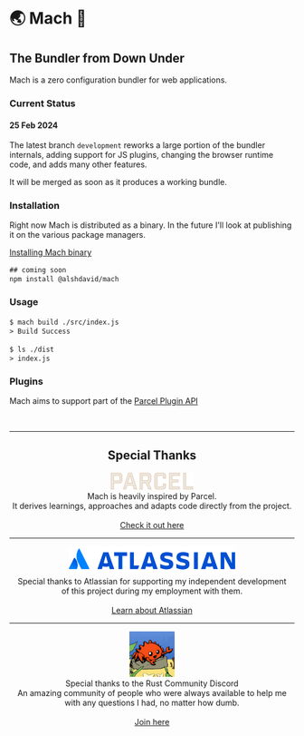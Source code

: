 # 🌏️ Mach 🚀

## The Bundler from Down Under

Mach is a zero configuration bundler for web applications.

### Current Status

#### 25 Feb 2024

The latest branch `development` reworks a large portion of the bundler internals, adding support for JS plugins, changing the browser runtime code, and adds many other features.

It will be merged as soon as it produces a working bundle.

### Installation

Right now Mach is distributed as a binary. In the future I'll look at publishing it on the various package managers.

[Installing Mach binary](.docs/install.md)

```
## coming soon
npm install @alshdavid/mach
```

### Usage

```
$ mach build ./src/index.js
> Build Success

$ ls ./dist
> index.js
```

### Plugins

Mach aims to support part of the [Parcel Plugin API](https://parceljs.org/features/plugins/)

<br>

---

<h2 align="center">Special Thanks</h2>

<p align="center">
  <img height="30px" src="./.docs/assets/logo-parcel.svg" />
  <br> 
  Mach is heavily inspired by Parcel.<br>
  It derives learnings, approaches and adapts code directly from the project.<br>
  <br>
  <a href="https://parceljs.org/">Check it out here</a><br>
</p>

---

<p align="center">
  <img height="50px" src="./.docs/assets/logo-atlassian.svg" />
  <br> 
  Special thanks to Atlassian for supporting my independent development<br>
  of this project during my employment with them.<br>
  <br>
  <a href="https://www.atlassian.com/">Learn about Atlassian</a><br>
</p>

---

<p align="center">
  <img height="80px" src="./.docs/assets/logo-rust-discord.png" />
  <br>
  Special thanks to the Rust Community Discord<br>
  An amazing community of people who were always available to help me<br>
  with any questions I had, no matter how dumb.<br>
  <br>
  <a href="https://github.com/rust-community-discord">Join here</a><br>
</p>
